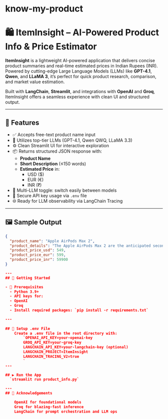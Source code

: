 # know-my-product

# 🛍️ ItemInsight – AI-Powered Product Info & Price Estimator

**ItemInsight** is a lightweight AI-powered application that delivers concise product summaries and real-time estimated prices in Indian Rupees (INR). Powered by cutting-edge Large Language Models (LLMs) like **GPT-4.1**, **Qwen**, and **LLaMA 3**, it’s perfect for quick product research, comparison, and market value estimation.

Built with **LangChain**, **Streamlit**, and integrations with **OpenAI** and **Groq**, ItemInsight offers a seamless experience with clean UI and structured output.

---

## 📌 Features

- ✅ Accepts free-text product name input
- 🧠 Utilizes top-tier LLMs (GPT-4.1, Qwen QWQ, LLaMA 3.3)
- ⚙️ Clean Streamlit UI for interactive exploration
- 📦 Returns structured JSON response with:
  - **Product Name**
  - **Short Description** (≤150 words)
  - **Estimated Price** in:
    - USD ($)
    - EUR (€)
    - INR (₹)
- 🔄 Multi-LLM toggle: switch easily between models
- 🔐 Secure API key usage via `.env` file
- 🌐 Ready for LLM observability via LangChain Tracing

---

## 🖼️ Sample Output

```json
{
  "product_name": "Apple AirPods Max 2",
  "product_details": "The Apple AirPods Max 2 are the anticipated second-generation over-ear wireless headphones from Apple, expected to feature improved active noise cancellation, enhanced audio quality, longer battery life, and updated H-series chip for better connectivity and performance. They retain the premium build with aluminum ear cups, memory foam cushions, and digital crown controls. Expected upgrades include new color options, enhanced transparency mode, and support for lossless audio.",
  "product_price_usd": 549,
  "product_price_eur": 599,
  "product_price_inr": 59900
}

---
## 🚀 Getting Started

- 🔧 Prerequisites
  - Python 3.9+
  - API keys for:
  - OpenAI
  - Groq
  - Install required packages: `pip install -r requirements.txt`

---
 
## 📁 Setup .env File
    Create a .env file in the root directory with: 
        `OPENAI_API_KEY=your-openai-key
        GROQ_API_KEY=your-groq-key
        LANGCHAIN_API_KEY=your-langchain-key (optional)
        LANGCHAIN_PROJECT=ItemInsight
        LANGCHAIN_TRACING_V2=true
        `
---

## ▶️ Run the App
  `streamlit run product_info.py`

---
## 🙌 Acknowledgements

    OpenAI for foundational models
    Groq for blazing-fast inference
    LangChain for prompt orchestration and LLM ops